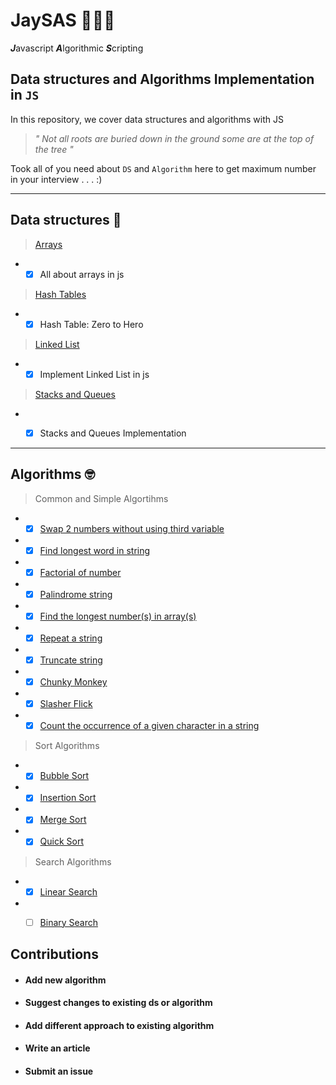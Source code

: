 # JaySAS 👨‍💻🔥
***J***avascript ***A***lgorithmic ***S***cripting  
   
   
## Data structures and Algorithms Implementation in ``JS ``
   
In this repository, we cover data structures and algorithms with JS

> *" Not all roots are buried down in the ground some are at the top of the tree "*

Took all of you need about `DS` and `Algorithm` here to get maximum number in your interview . . . :)

   
   
***  
## Data structures :floppy_disk:
>  [Arrays](Data-Structures/Arrays)
* - [x] All about arrays in js

>  [Hash Tables](Data-Structures/Hash-Tables)
* - [x] Hash Table: Zero to Hero

>  [Linked List](Data-Structures/Linked-List)
* - [x] Implement Linked List in js

>  [Stacks and Queues](Data-Structures/Stacks-and-Queues)
* - [x] Stacks and Queues Implementation


*** 

## Algorithms :nerd_face:   

>  Common and Simple Algortihms
* - [x] [Swap 2 numbers without using third variable](Algorithms/Basic/swap.js)
* - [x] [Find longest word in string](Algorithms/Basic/find-the-longest-word-in-string.js)
* - [x] [Factorial of number](Algorithms/Basic/factorial-of-number.js)
* - [x] [Palindrome string](Algorithms/Basic/palindrome.js)
* - [x] [Find the longest number(s) in array(s)](Algorithms/Basic/return-largest-number-in-array.js)
* - [x] [Repeat a string](Algorithms/Basic/repeat-string.js)
* - [x] [Truncate string](Algorithms/Basic/truncate-string.js)
* - [x] [Chunky Monkey](Algorithms/Intermed/chunky-monkey.js)
* - [x] [Slasher Flick](Algorithms/Basic/slasher-flick.js)  
* - [x] [Count the occurrence of a given character in a string](Algorithms/Basic/character-in-string.js)
>  Sort Algorithms
* - [x] [Bubble Sort](Algorithms/Intermed/sort-algorithms/bubble-sort.js)
* - [x] [Insertion Sort](Algorithms/Intermed/sort-algorithms/insertion-sort.js)
* - [x] [Merge Sort](Algorithms/Intermed/sort-algorithms/merge-sort.js)
* - [x] [Quick Sort](Algorithms/Intermed/sort-algorithms/quick-sort.js)

>  Search Algorithms
* - [x] [Linear Search](Algorithms/Intermed/search-algorithms/linear-search.js)
* - [ ] [Binary Search](Algorithms/Intermed/search-algorithms/binary-search.js)


## Contributions
* #### Add new algorithm
* #### Suggest changes to existing ds or algorithm
* #### Add different approach to existing algorithm
* #### Write an article
* #### Submit an issue
